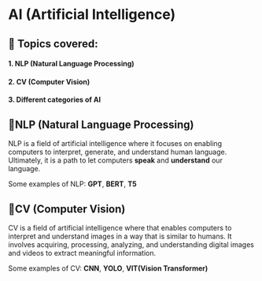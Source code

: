 # AI (Artificial Intelligence)

## 📘 Topics covered:

#### 1. NLP (Natural Language Processing)
#### 2. CV (Computer Vision)
#### 3. Different categories of AI

## 📗NLP (Natural Language Processing)

 NLP is a field of artificial intelligence where it focuses on enabling computers to interpret, generate, and understand human language. Ultimately, it is a path to let computers **speak** and **understand** our language.

 Some examples of NLP: **GPT**, **BERT**, **T5**

## 📗CV (Computer Vision)

 CV is a field of artificial intelligence where that enables computers to interpret and understand images in a way that is similar to humans. It involves acquiring, processing, analyzing, and understanding digital images and videos to extract meaningful information.

 Some examples of CV: **CNN**, **YOLO**, **VIT(Vision Transformer)**



 



